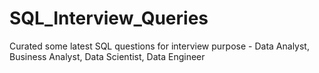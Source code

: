 # SQL_Interview_Queries
Curated some latest SQL questions for interview purpose - Data Analyst, Business Analyst, Data Scientist, Data Engineer 
